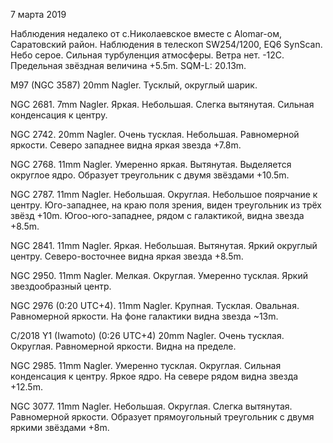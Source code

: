 7 марта 2019

Наблюдения недалеко от с.Николаевское вместе с Alomar-ом, Саратовский район. Наблюдения в телескоп SW254/1200, EQ6 SynScan. Небо серое. Сильная турбуленция атмосферы. Ветра нет. -12C. Предельная звёздная величина +5.5m. SQM-L: 20.13m.

M97 (NGC 3587) 20mm Nagler. Тусклый, округлый шарик.

NGC 2681. 7mm Nagler. Яркая. Небольшая. Слегка вытянутая. Сильная конденсация к центру.

NGC 2742. 20mm Nagler. Очень тусклая. Небольшая. Равномерной яркости. Северо западнее видна яркая звезда +7.8m.

NGC 2768. 11mm Nagler. Умеренно яркая. Вытянутая. Выделяется округлое ядро. Образует треугольник с двумя звёздами +10.5m.

NGC 2787. 11mm Nagler. Небольшая. Округлая. Небольшое поярчание к центру. Юго-западнее, на краю поля зрения, виден треугольник из трёх звёзд +10m. Югоо-юго-западнее, рядом с галактикой, видна звезда +8.5m.

NGC 2841. 11mm Nagler. Яркая. Небольшая. Вытянутая. Яркий округлый центру. Северо-восточнее видна яркая звезда +8.5m.

NGC 2950. 11mm Nagler. Мелкая. Округлая. Умеренно тусклая. Яркий звездообразный центр.

NGC 2976 (0:20 UTC+4). 11mm Nagler. Крупная. Тусклая. Овальная. Равномерной яркости. На фоне галактики видна звезда ~13m.

C/2018 Y1 (Iwamoto) (0:26 UTC+4) 20mm Nagler. Очень тусклая. Округлая. Равномерной яркости. Видна на пределе.

NGC 2985. 11mm Nagler. Умеренно тусклая. Округлая. Сильная конденсация к центру. Яркое ядро. На севере рядом видна звезда +12.5m.

NGC 3077. 11mm Nagler. Небольшая. Округлая. Слегка вытянутая. Равномерной яркости. Образует прямоугольный треугольник с двумя яркими звёздами +8m.